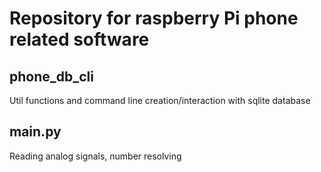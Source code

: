 # Repository for raspberry Pi phone related software
## phone_db_cli 
Util functions and command line creation/interaction with sqlite database
## main.py 
Reading analog signals, number resolving
